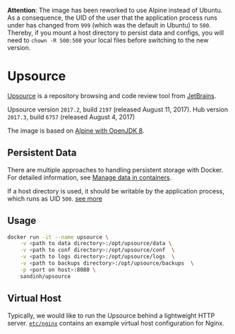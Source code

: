 **Attention**:
The image has been reworked to use Alpine instead of Ubuntu. As a consequence, the UID of the user that the application process runs under has changed from `999` (which was the default in Ubuntu) to `500`. Thereby, if you mount a host directory to persist data and configs, you will need to `chown -R 500:500` your local files before switching to the new version.

# Upsource
[Upsource](https://jetbrains.com/upsource/) is a repository browsing and code review tool from [JetBrains](https://jetbrains.com/).

Upsource version `2017.2`, build `2197` (released August 11, 2017).
Hub version `2017.3`, build `6757` (released August 4, 2017)

The image is based on [Alpine with OpenJDK 8](https://hub.docker.com/r/azul/zulu-openjdk-alpine/).

## Persistent Data

There are multiple approaches to handling persistent storage with Docker. For detailed information, see [Manage data in containers](https://docs.docker.com/engine/tutorials/dockervolumes/).

If a host directory is used, it should be writable by the application process, which runs as UID `500`.
[see more](https://www.jetbrains.com/help/upsource/docker-installation.html)
## Usage

```bash
docker run -it --name upsource \
    -v <path to data directory>:/opt/upsource/data \
    -v <path to conf directory>:/opt/upsource/conf  \
    -v <path to logs directory>:/opt/upsource/logs  \
    -v <path to backups directory>:/opt/upsource/backups  \
    -p <port on host>:8080 \
    sandinh/upsource
```

## Virtual Host
Typically, we would like to run the Upsource behind a lightweight HTTP server. [`etc/nginx`]() contains an example virtual host configuration for Nginx.
